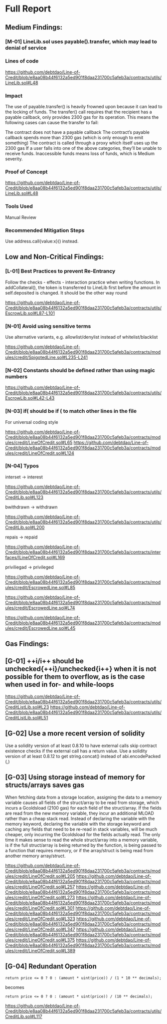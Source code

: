 # Full Report

## Medium Findings:

### [M-01] LineLib.sol uses payable().transfer, which may lead to denial of service 

### Lines of code
https://github.com/debtdao/Line-of-Credit/blob/e8aa08b44f6132a5ed901f8daa231700c5afeb3a/contracts/utils/LineLib.sol#L48

### Impact
The use of payable.transfer() is heavily frowned upon because it can lead to the locking of funds. The transfer() call requires that the recipient has a payable callback, only provides 2300 gas for its operation. This means the following cases can cause the transfer to fail:

The contract does not have a payable callback
The contract’s payable callback spends more than 2300 gas (which is only enough to emit something)
The contract is called through a proxy which itself uses up the 2300 gas
If a user falls into one of the above categories, they’ll be unable to receive funds. Inaccessible funds means loss of funds, which is Medium severity.

### Proof of Concept
https://github.com/debtdao/Line-of-Credit/blob/e8aa08b44f6132a5ed901f8daa231700c5afeb3a/contracts/utils/LineLib.sol#L48

### Tools Used
Manual Review

### Recommended Mitigation Steps
Use address.call{value:x}() instead.

## Low and Non-Critical Findings: 

### [L-01] Best Practices to prevent Re-Entrancy
Follow the checks  - effects - interaction practice when writing functions. In addCollateral(), the token is transferred to LineLib first before the amount in self.deposited is changed. It should be the other way round

https://github.com/debtdao/Line-of-Credit/blob/e8aa08b44f6132a5ed901f8daa231700c5afeb3a/contracts/utils/EscrowLib.sol#L87-L101

### [N-01] Avoid using sensitive terms
Use alternative variants, e.g. allowlist/denylist instead of whitelist/blacklist

https://github.com/debtdao/Line-of-Credit/blob/e8aa08b44f6132a5ed901f8daa231700c5afeb3a/contracts/modules/credit/SpigotedLine.sol#L235-L241

### [N-02] Constants should be defined rather than using magic numbers
https://github.com/debtdao/Line-of-Credit/blob/e8aa08b44f6132a5ed901f8daa231700c5afeb3a/contracts/utils/EscrowLib.sol#L42-L43

### [N-03] if( should be if ( to match other lines in the file
For universal coding style

https://github.com/debtdao/Line-of-Credit/blob/e8aa08b44f6132a5ed901f8daa231700c5afeb3a/contracts/modules/credit/LineOfCredit.sol#L65 https://github.com/debtdao/Line-of-Credit/blob/e8aa08b44f6132a5ed901f8daa231700c5afeb3a/contracts/modules/credit/LineOfCredit.sol#L124

### [N-04] Typos
interset -> interest

https://github.com/debtdao/Line-of-Credit/blob/e8aa08b44f6132a5ed901f8daa231700c5afeb3a/contracts/utils/CreditLib.sol#L123

bwithdrawn -> withdrawn

https://github.com/debtdao/Line-of-Credit/blob/e8aa08b44f6132a5ed901f8daa231700c5afeb3a/contracts/utils/CreditLib.sol#L200

repais -> repaid

https://github.com/debtdao/Line-of-Credit/blob/e8aa08b44f6132a5ed901f8daa231700c5afeb3a/contracts/interfaces/ILineOfCredit.sol#L169

priviliegad -> privileged 

https://github.com/debtdao/Line-of-Credit/blob/e8aa08b44f6132a5ed901f8daa231700c5afeb3a/contracts/modules/credit/EscrowedLine.sol#L85

https://github.com/debtdao/Line-of-Credit/blob/e8aa08b44f6132a5ed901f8daa231700c5afeb3a/contracts/modules/credit/EscrowedLine.sol#L74

https://github.com/debtdao/Line-of-Credit/blob/e8aa08b44f6132a5ed901f8daa231700c5afeb3a/contracts/modules/credit/EscrowedLine.sol#L45

## Gas Findings: 

## [G-01] ++i/i++ should be unchecked{++i}/unchecked{i++} when it is not possible for them to overflow, as is the case when used in for- and while-loops
https://github.com/debtdao/Line-of-Credit/blob/e8aa08b44f6132a5ed901f8daa231700c5afeb3a/contracts/utils/CreditListLib.sol#L23 https://github.com/debtdao/Line-of-Credit/blob/e8aa08b44f6132a5ed901f8daa231700c5afeb3a/contracts/utils/CreditListLib.sol#L51

## [G-02] Use a more recent version of solidity
Use a solidity version of at least 0.8.10 to have external calls skip contract existence checks if the external call has a return value. Use a solidity version of at least 0.8.12 to get string.concat() instead of abi.encodePacked (,)

## [G-03] Using storage instead of memory for structs/arrays saves gas
When fetching data from a storage location, assigning the data to a memory variable causes all fields of the struct/array to be read from storage, which incurs a Gcoldsload (2100 gas) for each field of the struct/array. If the fields are read from the new memory variable, they incur an additional MLOAD rather than a cheap stack read. Instead of declaring the variable with the memory keyword, declaring the variable with the storage keyword and caching any fields that need to be re-read in stack variables, will be much cheaper, only incurring the Gcoldsload for the fields actually read. The only time it makes sense to read the whole struct/array into a memory variable, is if the full struct/array is being returned by the function, is being passed to a function that requires memory, or if the array/struct is being read from another memory array/struct.

https://github.com/debtdao/Line-of-Credit/blob/e8aa08b44f6132a5ed901f8daa231700c5afeb3a/contracts/modules/credit/LineOfCredit.sol#L205 https://github.com/debtdao/Line-of-Credit/blob/e8aa08b44f6132a5ed901f8daa231700c5afeb3a/contracts/modules/credit/LineOfCredit.sol#L257 https://github.com/debtdao/Line-of-Credit/blob/e8aa08b44f6132a5ed901f8daa231700c5afeb3a/contracts/modules/credit/LineOfCredit.sol#L273 https://github.com/debtdao/Line-of-Credit/blob/e8aa08b44f6132a5ed901f8daa231700c5afeb3a/contracts/modules/credit/LineOfCredit.sol#L301 https://github.com/debtdao/Line-of-Credit/blob/e8aa08b44f6132a5ed901f8daa231700c5afeb3a/contracts/modules/credit/LineOfCredit.sol#L323 https://github.com/debtdao/Line-of-Credit/blob/e8aa08b44f6132a5ed901f8daa231700c5afeb3a/contracts/modules/credit/LineOfCredit.sol#L347 https://github.com/debtdao/Line-of-Credit/blob/e8aa08b44f6132a5ed901f8daa231700c5afeb3a/contracts/modules/credit/LineOfCredit.sol#L375 https://github.com/debtdao/Line-of-Credit/blob/e8aa08b44f6132a5ed901f8daa231700c5afeb3a/contracts/modules/credit/LineOfCredit.sol#L389

## [G-04] Redundant Operation
    return price <= 0 ? 0 : (amount * uint(price)) / (1 * 10 ** decimals);
becomes

    return price <= 0 ? 0 : (amount * uint(price)) / (10 ** decimals);
https://github.com/debtdao/Line-of-Credit/blob/e8aa08b44f6132a5ed901f8daa231700c5afeb3a/contracts/utils/CreditLib.sol#L117
